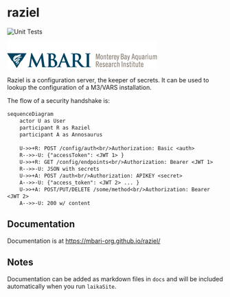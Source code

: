 # raziel

![Unit Tests](https://github.com/mbari-org/raziel/actions/workflows/test.yml/badge.svg)

![MBARI logo](src/docs/images/logo-mbari-3b.png)

Raziel is a configuration server, the keeper of secrets. It can be used to lookup the configuration of a M3/VARS installation.

The flow of a security handshake is:

```mermaid
sequenceDiagram 
    actor U as User
    participant R as Raziel
    participant A as Annosaurus

    U->>+R: POST /config/auth<br/>Authorization: Basic <auth>
    R-->>-U: {"accessToken": <JWT 1> }
    U->>+R: GET /config/endpoints<br/>Authorization: Bearer <JWT 1>
    R-->>-U: JSON with secrets
    U->>+A: POST /auth<br/>Authorization: APIKEY <secret>
    A-->>-U: {"access_token": <JWT 2> ... }
    U->>+A: POST/PUT/DELETE /some/method<br/>Authorization: Bearer <JWT 2>
    A-->>-U: 200 w/ content

```

## Documentation

Documentation is at <https://mbari-org.github.io/raziel/>

## Notes

Documentation can be added as markdown files in `docs` and will be included automatically when you run `laikaSite`.
